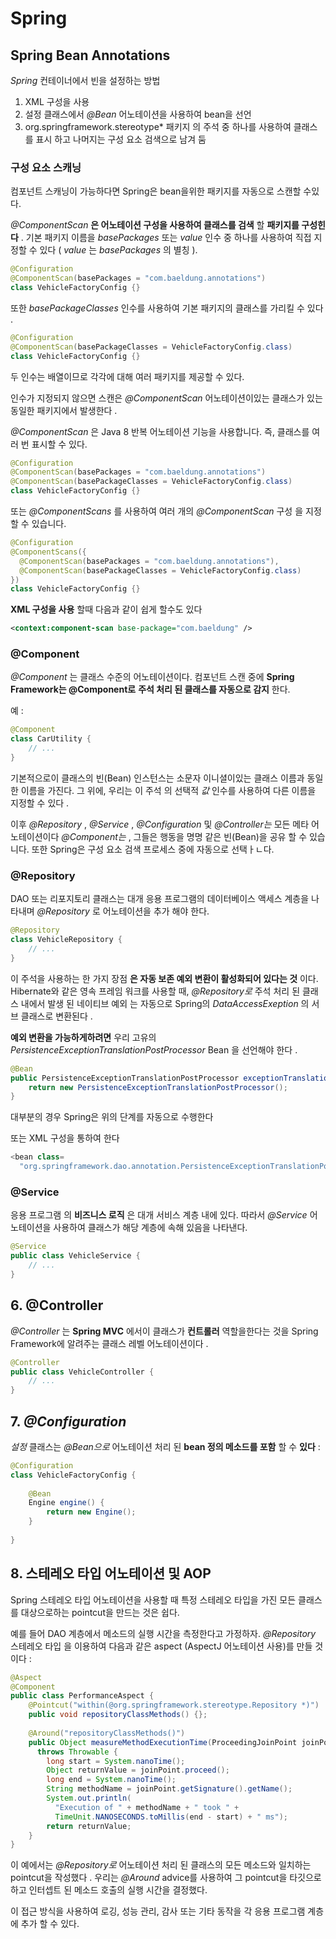 # Spring

## Spring Bean Annotations

*Spring* 컨테이너에서 빈을 설정하는 방법

1. XML 구성을 사용
2. 설정 클래스에서 *@Bean* 어노테이션을 사용하여 bean을 선언
3. org.springframework.stereotype* 패키지 의 주석 중 하나를 사용하여 클래스를 표시 하고 나머지는 구성 요소 검색으로 남겨 둠



### **구성 요소 스캐닝**

컴포넌트 스캐닝이 가능하다면 Spring은 bean을위한 패키지를 자동으로 스캔할 수있다.

*@ComponentScan* **은 어노테이션 구성을 사용하여 클래스를 검색** 할 **패키지를 구성힌다** . 기본 패키지 이름을 *basePackages* 또는 *value* 인수 중 하나를 사용하여 직접 지정할 수 있다 ( *value* 는 *basePackages* 의 별칭 ).

```java
@Configuration
@ComponentScan(basePackages = "com.baeldung.annotations")
class VehicleFactoryConfig {}
```

또한 *basePackageClasses* 인수를 사용하여 기본 패키지의 클래스를 가리킬 수 있다 .

```java
@Configuration
@ComponentScan(basePackageClasses = VehicleFactoryConfig.class)
class VehicleFactoryConfig {}
```

두 인수는 배열이므로 각각에 대해 여러 패키지를 제공할 수 있다.

인수가 지정되지 않으면 스캔은 *@ComponentScan* 어노테이션이있는 클래스가 있는 동일한 패키지에서 발생한다 .

*@ComponentScan* 은 Java 8 반복 어노테이션 기능을 사용합니다. 즉, 클래스를 여러 번 표시할 수 있다.

```java
@Configuration
@ComponentScan(basePackages = "com.baeldung.annotations")
@ComponentScan(basePackageClasses = VehicleFactoryConfig.class)
class VehicleFactoryConfig {}
```

또는 *@ComponentScans* 를 사용하여 여러 개의 *@ComponentScan* 구성 을 지정할 수 있습니다.

```java
@Configuration
@ComponentScans({ 
  @ComponentScan(basePackages = "com.baeldung.annotations"), 
  @ComponentScan(basePackageClasses = VehicleFactoryConfig.class)
})
class VehicleFactoryConfig {}
```

 **XML 구성을 사용** 할때 다음과 같이 쉽게 할수도 있다

```xml
<context:component-scan base-package="com.baeldung" />
```

### **@Component**

*@Component* 는 클래스 수준의 어노테이션이다. 컴포넌트 스캔 중에 **Spring Framework는 @Component로** **주석 처리 된 클래스를 자동으로 감지** 한다.

예 :

```java
@Component
class CarUtility {
    // ...
}
```

기본적으로이 클래스의 빈(Bean) 인스턴스는 소문자 이니셜이있는 클래스 이름과 동일한 이름을 가진다. 그 위에, 우리는 이 주석 의 선택적 *값* 인수를 사용하여 다른 이름을 지정할 수 있다 .

이후 *@Repository* , *@Service* , *@Configuration* 및 *@Controller는* 모든 메타 어노테이션이다 *@Component는* , 그들은 행동을 명명 같은 빈(Bean)을 공유 할 수 있습니다. 또한 Spring은 구성 요소 검색 프로세스 중에 자동으로 선택ㅏㄴ다.

### **@Repository**

DAO 또는 리포지토리 클래스는 대개 응용 프로그램의 데이터베이스 액세스 계층을 나타내며 *@Repository* 로  어노테이션을 추가 해야 한다.

```java
@Repository
class VehicleRepository {
    // ...
}
```

이 주석을 사용하는 한 가지 장점 **은 자동 보존 예외 변환이 활성화되어 있다는 것** 이다. Hibernate와 같은 영속 프레임 워크를 사용할 때, *@Repository로* 주석 처리 된 클래스 내에서 발생 된 네이티브 예외 는 자동으로 Spring의 *DataAccessExeption* 의 서브 클래스로 변환된다 .

**예외 변환을 가능하게하려면** 우리 고유의 *PersistenceExceptionTranslationPostProcessor* Bean 을 선언해야 한다 .

```java
@Bean
public PersistenceExceptionTranslationPostProcessor exceptionTranslation() {
    return new PersistenceExceptionTranslationPostProcessor();
}
```

대부분의 경우 Spring은 위의 단계를 자동으로 수행한다

또는 XML 구성을 통하여 한다

```java
<bean class=
  "org.springframework.dao.annotation.PersistenceExceptionTranslationPostProcessor"/>
```

### **@Service**

응용 프로그램 의 **비즈니스 로직** 은 대개 서비스 계층 내에 있다. 따라서 *@Service* 어노테이션을 사용하여 클래스가 해당 계층에 속해 있음을 나타낸다.

```java
@Service
public class VehicleService {
    // ...    
}
```

## **6. @Controller**

*@Controller* 는 **Spring MVC** 에서이 클래스가 **컨트롤러** 역할을한다는 것을 Spring Framework에 알려주는 클래스 레벨 어노테이션이다 .

```java
@Controller
public class VehicleController {
    // ...
}
```

## 7. *@Configuration*

*설정* 클래스는 *@Bean으로* 어노테이션 처리 된 **bean 정의 메소드를 포함** 할 수 **있다** :

```java
@Configuration
class VehicleFactoryConfig {
 
    @Bean
    Engine engine() {
        return new Engine();
    }
 
}
```

## **8. 스테레오 타입 어노테이션 및 AOP**

Spring 스테레오 타입 어노테이션을 사용할 때 특정 스테레오 타입을 가진 모든 클래스를 대상으로하는 pointcut을 만드는 것은 쉽다.

예를 들어 DAO 계층에서 메소드의 실행 시간을 측정한다고 가정하자. *@Repository* 스테레오 타입 을 이용하여 다음과 같은 aspect (AspectJ 어노테이션 사용)를 만들 것이다 :

```java
@Aspect
@Component
public class PerformanceAspect {
    @Pointcut("within(@org.springframework.stereotype.Repository *)")
    public void repositoryClassMethods() {};
 
    @Around("repositoryClassMethods()")
    public Object measureMethodExecutionTime(ProceedingJoinPoint joinPoint) 
      throws Throwable {
        long start = System.nanoTime();
        Object returnValue = joinPoint.proceed();
        long end = System.nanoTime();
        String methodName = joinPoint.getSignature().getName();
        System.out.println(
          "Execution of " + methodName + " took " + 
          TimeUnit.NANOSECONDS.toMillis(end - start) + " ms");
        return returnValue;
    }
}

```

이 예에서는 *@Repository로* 어노테이션 처리 된 클래스의 모든 메소드와 일치하는 pointcut을 작성했다 . 우리는 *@Around* advice를 사용하여 그 pointcut을 타깃으로하고 인터셉트 된 메소드 호출의 실행 시간을 결정했다.

이 접근 방식을 사용하여 로깅, 성능 관리, 감사 또는 기타 동작을 각 응용 프로그램 계층에 추가 할 수 있다.